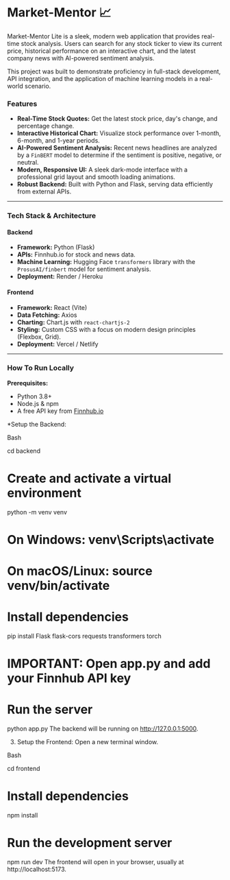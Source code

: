 # Market-Mentor 📈


Market-Mentor Lite is a sleek, modern web application that provides real-time stock analysis. Users can search for any stock ticker to view its current price, historical performance on an interactive chart, and the latest company news with AI-powered sentiment analysis.

This project was built to demonstrate proficiency in full-stack development, API integration, and the application of machine learning models in a real-world scenario.

### **Features**

* **Real-Time Stock Quotes:** Get the latest stock price, day's change, and percentage change.
* **Interactive Historical Chart:** Visualize stock performance over 1-month, 6-month, and 1-year periods.
* **AI-Powered Sentiment Analysis:** Recent news headlines are analyzed by a `FinBERT` model to determine if the sentiment is positive, negative, or neutral.
* **Modern, Responsive UI:** A sleek dark-mode interface with a professional grid layout and smooth loading animations.
* **Robust Backend:** Built with Python and Flask, serving data efficiently from external APIs.

---

### **Tech Stack & Architecture**

#### **Backend**
* **Framework:** Python (Flask)
* **APIs:** Finnhub.io for stock and news data.
* **Machine Learning:** Hugging Face `transformers` library with the `ProsusAI/finbert` model for sentiment analysis.
* **Deployment:** Render / Heroku

#### **Frontend**
* **Framework:** React (Vite)
* **Data Fetching:** Axios
* **Charting:** Chart.js with `react-chartjs-2`
* **Styling:** Custom CSS with a focus on modern design principles (Flexbox, Grid).
* **Deployment:** Vercel / Netlify

---

### **How To Run Locally**

**Prerequisites:**
* Python 3.8+
* Node.js & npm
* A free API key from [Finnhub.io](https://finnhub.io)

*Setup the Backend:

Bash

cd backend

# Create and activate a virtual environment
python -m venv venv
# On Windows: venv\Scripts\activate
# On macOS/Linux: source venv/bin/activate

# Install dependencies
pip install Flask flask-cors requests transformers torch

# IMPORTANT: Open app.py and add your Finnhub API key
# Run the server
python app.py
The backend will be running on http://127.0.0.1:5000.

3. Setup the Frontend:
Open a new terminal window.

Bash

cd frontend

# Install dependencies
npm install

# Run the development server
npm run dev
The frontend will open in your browser, usually at http://localhost:5173.
